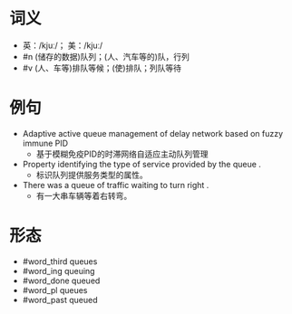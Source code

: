 # 词义
- 英：/kjuː/； 美：/kjuː/
- #n (储存的数据)队列；(人、汽车等的)队，行列
- #v (人、车等)排队等候；(使)排队；列队等待
# 例句
- Adaptive active queue management of delay network based on fuzzy immune PID
	- 基于模糊免疫PID的时滞网络自适应主动队列管理
- Property identifying the type of service provided by the queue .
	- 标识队列提供服务类型的属性。
- There was a queue of traffic waiting to turn right .
	- 有一大串车辆等着右转弯。
# 形态
- #word_third queues
- #word_ing queuing
- #word_done queued
- #word_pl queues
- #word_past queued
